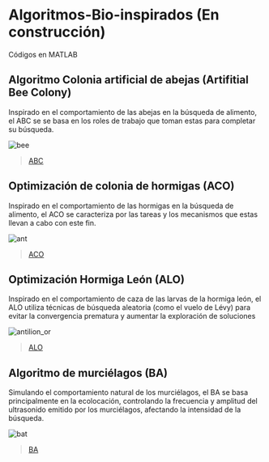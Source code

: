 # Algoritmos-Bio-inspirados (En construcción)
Códigos en MATLAB

## Algoritmo Colonia artificial de abejas (Artifitial Bee Colony)

Inspirado en el comportamiento de las abejas en la búsqueda de alimento, el ABC se se basa en los roles de trabajo que toman estas para completar su búsqueda.

![bee](https://github.com/user-attachments/assets/807749d3-9ce2-4933-b179-95eea86448de)

 > [ABC](https://github.com/jfguerraca/Algoritmos-Bio-inspirados/blob/main/ABC.m)

## Optimización de colonia de hormigas (ACO)

Inspirado en el comportamiento de las hormigas en la búsqueda de alimento, el ACO se caracteriza por las tareas y los mecanismos que estas llevan a cabo con este fin.

![ant](https://github.com/user-attachments/assets/f9a1a65c-167c-4375-82d2-6db7010e61e2)

 > [ACO](https://github.com/jfguerraca/Algoritmos-Bio-inspirados/blob/main/ACO.m)

## Optimización Hormiga León (ALO)

Inspirado en el comportamiento de caza de las larvas de la hormiga león, el ALO utiliza técnicas de búsqueda aleatoria (como el vuelo de Lévy) para evitar la convergencia prematura y aumentar la exploración de soluciones

![antilion_or](https://github.com/user-attachments/assets/ae690773-b0f1-4db3-8d85-67899d9cd1c5)

 > [ALO](https://github.com/jfguerraca/Algoritmos-Bio-inspirados/blob/main/ALO.m)

## Algoritmo de murciélagos (BA)

Simulando el comportamiento natural de los murciélagos, el BA se basa principalmente en la ecolocación, controlando la frecuencia y amplitud del ultrasonido emitido por los murciélagos, afectando la intensidad de la búsqueda.

![bat](https://github.com/user-attachments/assets/02e0919d-b16b-4c4f-9071-ff9262ed532c)

 > [BA](https://github.com/jfguerraca/Algoritmos-Bio-inspirados/blob/main/BA.m)


